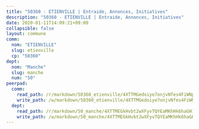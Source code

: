 ```yaml
---
title: "50360 - ETIENVILLE | Entraide, Annonces, Initiatives"
description: "50360 - ETIENVILLE | Entraide, Annonces, Initiatives"
date: 2020-01-11T14:09:21+09:00
collapsible: false
layout: commune
comm:
  nom: "ETIENVILLE"
  slug: etienville
  cp: "50360"
dept:
  nom: "Manche"
  slug: manche
  num: "50"
peerpad:
  comm:
    read_path: /r/markdown/50360_etienville/4XTTMGedoiye7onjvNfes4FiWNpBkQzWoyxpXFVmJ85ay4R28
    write_path: /w/markdown/50360_etienville/4XTTMGedoiye7onjvNfes4FiWNpBkQzWoyxpXFVmJ85ay4R28-K3TgU1mj6Yn81CWGdWwqLGsTVf6WjBAkNnTp3pyUzy297XjG2VYwqh86gXEsSHU89CEsjZQZiNqRrh1j9Gi8PVCW5ezP2tKHNRpDrs1KDgHEFGp7x3EeTyAJiMgSNKLPnb1NY6px
  dept:
    read_path: /r/markdown/50_manche/4XTTMEGkHvbt2wXFyvTQYEaMKhHk6haGH1SzsRNevKgBDTuXr
    write_path: /w/markdown/50_manche/4XTTMEGkHvbt2wXFyvTQYEaMKhHk6haGH1SzsRNevKgBDTuXr-K3TgUSx1rwmRRLqHcTLLdo4dVfTRKvf94KKagmUFPevWSp2f9nuc6fJF25TtLArzK8teuQ5TvuAMqW38N2MYgT18hBoXtjmKX9WuSn2vkujmSJPp3gF4gsuMmfEM8Th4Ap94heFE
---
```


